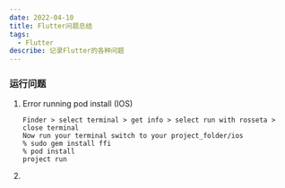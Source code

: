 ```yaml
---
date: 2022-04-10
title: Flutter问题总结
tags:
  - Flutter
describe: 记录Flutter的各种问题
---
```




### 运行问题

1. Error running pod install (IOS)

   ```shell
   Finder > select terminal > get info > select run with rosseta > close terminal
   Now run your terminal switch to your project_folder/ios
   % sudo gem install ffi
   % pod install
   project run
   ```

2. 